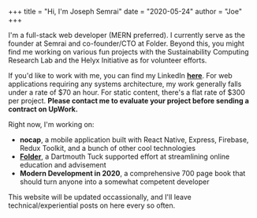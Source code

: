 +++
title = "Hi, I'm Joseph Semrai"
date = "2020-05-24"
author = "Joe"
+++

I'm a full-stack web developer (MERN preferred). I currently serve as the founder at Semrai and co-founder/CTO at Folder. Beyond this, you might find me working on various fun projects with the Sustainability Computing Research Lab and the Helyx Initiative as for volunteer efforts.

If you'd like to work with me, you can find my LinkedIn [**here**](https://linkedin.com/in/josephsemrai). For web applications requiring any systems architecture, my work generally falls under a rate of $70 an hour. For static content, there's a flat rate of $300 per project. **Please contact me to evaluate your project before sending a contract on UpWork.**

Right now, I'm working on:

- **nocap**, a mobile application built with React Native, Express, Firebase, Redux Toolkit, and a bunch of other cool technologies
- [**Folder**](https://app.folder.me), a Dartmouth Tuck supported effort at streamlining online education and advisement
- **Modern Development in 2020**, a comprehensive 700 page book that should turn anyone into a somewhat competent developer

This website will be updated occassionally, and I'll leave technical/experiential posts on here every so often.
